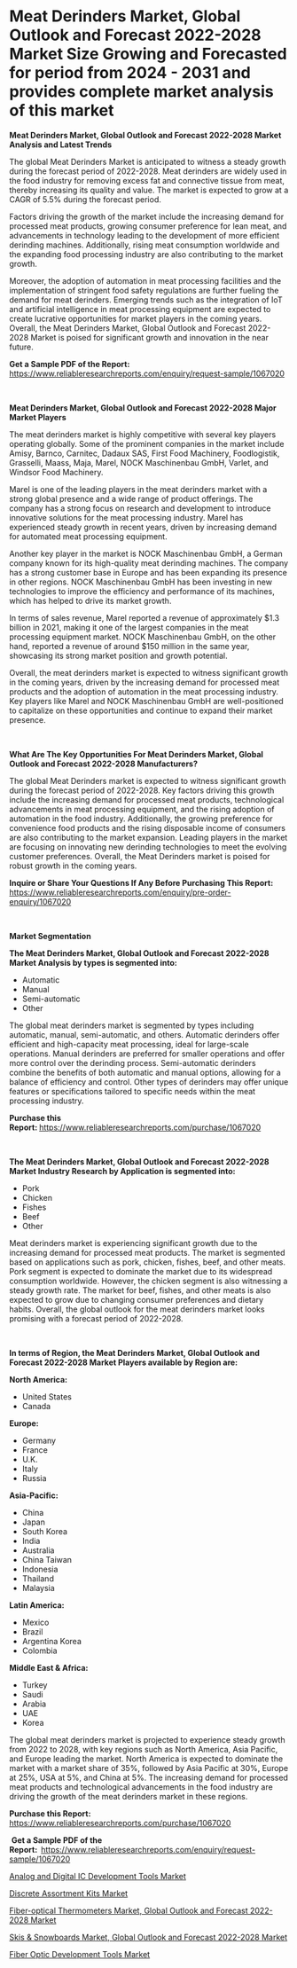 <p><h1>Meat Derinders Market, Global Outlook and Forecast 2022-2028 Market Size Growing and Forecasted for period from 2024 - 2031 and provides complete market analysis of this market</h1></p><p><strong>Meat Derinders Market, Global Outlook and Forecast 2022-2028 Market Analysis and Latest Trends</strong></p>
<p><p>The global Meat Derinders Market is anticipated to witness a steady growth during the forecast period of 2022-2028. Meat derinders are widely used in the food industry for removing excess fat and connective tissue from meat, thereby increasing its quality and value. The market is expected to grow at a CAGR of 5.5% during the forecast period.</p><p>Factors driving the growth of the market include the increasing demand for processed meat products, growing consumer preference for lean meat, and advancements in technology leading to the development of more efficient derinding machines. Additionally, rising meat consumption worldwide and the expanding food processing industry are also contributing to the market growth.</p><p>Moreover, the adoption of automation in meat processing facilities and the implementation of stringent food safety regulations are further fueling the demand for meat derinders. Emerging trends such as the integration of IoT and artificial intelligence in meat processing equipment are expected to create lucrative opportunities for market players in the coming years. Overall, the Meat Derinders Market, Global Outlook and Forecast 2022-2028 Market is poised for significant growth and innovation in the near future.</p></p>
<p><strong>Get a Sample PDF of the Report:&nbsp;</strong> <a href="https://www.reliableresearchreports.com/enquiry/request-sample/1067020">https://www.reliableresearchreports.com/enquiry/request-sample/1067020</a></p>
<p>&nbsp;</p>
<p><strong>Meat Derinders Market, Global Outlook and Forecast 2022-2028 Major Market Players</strong></p>
<p><p>The meat derinders market is highly competitive with several key players operating globally. Some of the prominent companies in the market include Amisy, Barnco, Carnitec, Dadaux SAS, First Food Machinery, Foodlogistik, Grasselli, Maass, Maja, Marel, NOCK Maschinenbau GmbH, Varlet, and Windsor Food Machinery.</p><p>Marel is one of the leading players in the meat derinders market with a strong global presence and a wide range of product offerings. The company has a strong focus on research and development to introduce innovative solutions for the meat processing industry. Marel has experienced steady growth in recent years, driven by increasing demand for automated meat processing equipment.</p><p>Another key player in the market is NOCK Maschinenbau GmbH, a German company known for its high-quality meat derinding machines. The company has a strong customer base in Europe and has been expanding its presence in other regions. NOCK Maschinenbau GmbH has been investing in new technologies to improve the efficiency and performance of its machines, which has helped to drive its market growth.</p><p>In terms of sales revenue, Marel reported a revenue of approximately $1.3 billion in 2021, making it one of the largest companies in the meat processing equipment market. NOCK Maschinenbau GmbH, on the other hand, reported a revenue of around $150 million in the same year, showcasing its strong market position and growth potential.</p><p>Overall, the meat derinders market is expected to witness significant growth in the coming years, driven by the increasing demand for processed meat products and the adoption of automation in the meat processing industry. Key players like Marel and NOCK Maschinenbau GmbH are well-positioned to capitalize on these opportunities and continue to expand their market presence.</p></p>
<p>&nbsp;</p>
<p><strong>What Are The Key Opportunities For Meat Derinders Market, Global Outlook and Forecast 2022-2028 Manufacturers?</strong></p>
<p><p>The global Meat Derinders market is expected to witness significant growth during the forecast period of 2022-2028. Key factors driving this growth include the increasing demand for processed meat products, technological advancements in meat processing equipment, and the rising adoption of automation in the food industry. Additionally, the growing preference for convenience food products and the rising disposable income of consumers are also contributing to the market expansion. Leading players in the market are focusing on innovating new derinding technologies to meet the evolving customer preferences. Overall, the Meat Derinders market is poised for robust growth in the coming years.</p></p>
<p><strong>Inquire or Share Your Questions If Any Before Purchasing This Report:</strong> <a href="https://www.reliableresearchreports.com/enquiry/pre-order-enquiry/1067020">https://www.reliableresearchreports.com/enquiry/pre-order-enquiry/1067020</a></p>
<p>&nbsp;</p>
<p><strong>Market Segmentation</strong></p>
<p><strong>The Meat Derinders Market, Global Outlook and Forecast 2022-2028 Market Analysis by types is segmented into:</strong></p>
<p><ul><li>Automatic</li><li>Manual</li><li>Semi-automatic</li><li>Other</li></ul></p>
<p><p>The global meat derinders market is segmented by types including automatic, manual, semi-automatic, and others. Automatic derinders offer efficient and high-capacity meat processing, ideal for large-scale operations. Manual derinders are preferred for smaller operations and offer more control over the derinding process. Semi-automatic derinders combine the benefits of both automatic and manual options, allowing for a balance of efficiency and control. Other types of derinders may offer unique features or specifications tailored to specific needs within the meat processing industry.</p></p>
<p><strong>Purchase this Report:&nbsp;</strong><a href="https://www.reliableresearchreports.com/purchase/1067020">https://www.reliableresearchreports.com/purchase/1067020</a></p>
<p>&nbsp;</p>
<p><strong>The Meat Derinders Market, Global Outlook and Forecast 2022-2028 Market Industry Research by Application is segmented into:</strong></p>
<p><ul><li>Pork</li><li>Chicken</li><li>Fishes</li><li>Beef</li><li>Other</li></ul></p>
<p><p>Meat derinders market is experiencing significant growth due to the increasing demand for processed meat products. The market is segmented based on applications such as pork, chicken, fishes, beef, and other meats. Pork segment is expected to dominate the market due to its widespread consumption worldwide. However, the chicken segment is also witnessing a steady growth rate. The market for beef, fishes, and other meats is also expected to grow due to changing consumer preferences and dietary habits. Overall, the global outlook for the meat derinders market looks promising with a forecast period of 2022-2028.</p></p>
<p>&nbsp;</p>
<p><strong>In terms of Region, the Meat Derinders Market, Global Outlook and Forecast 2022-2028 Market Players available by Region are:</strong></p>
<p>
    <p> <strong> North America: </strong>
        <ul>
            <li>United States</li>
            <li>Canada</li>
        </ul>
        </p> 
    <p> <strong> Europe: </strong>
        <ul>
            <li>Germany</li>
            <li>France</li>
            <li>U.K.</li>
            <li>Italy</li>
            <li>Russia</li>
        </ul>
        </p> 
    <p> <strong> Asia-Pacific: </strong>
        <ul>
            <li>China</li>
            <li>Japan</li>
            <li>South Korea</li>
            <li>India</li>
            <li>Australia</li>
            <li>China Taiwan</li>
            <li>Indonesia</li>
            <li>Thailand</li>
            <li>Malaysia</li>
        </ul>
        </p> 
    <p> <strong> Latin America: </strong>
        <ul>
            <li>Mexico</li>
            <li>Brazil</li>
            <li>Argentina Korea</li>
            <li>Colombia</li>
        </ul>
        </p> 
    <p> <strong> Middle East & Africa: </strong>
        <ul>
            <li>Turkey</li>
            <li>Saudi</li>
            <li>Arabia</li>
            <li>UAE</li>
            <li>Korea</li>
        </ul>
    </p>
    </p>
<p><p>The global meat derinders market is projected to experience steady growth from 2022 to 2028, with key regions such as North America, Asia Pacific, and Europe leading the market. North America is expected to dominate the market with a market share of 35%, followed by Asia Pacific at 30%, Europe at 25%, USA at 5%, and China at 5%. The increasing demand for processed meat products and technological advancements in the food industry are driving the growth of the meat derinders market in these regions.</p></p>
<p><strong>Purchase this Report: </strong><a href="https://www.reliableresearchreports.com/purchase/1067020">https://www.reliableresearchreports.com/purchase/1067020</a></p>
<p>&nbsp;<strong>Get a Sample PDF of the Report:&nbsp;&nbsp;</strong><a href="https://www.reliableresearchreports.com/enquiry/request-sample/1067020">https://www.reliableresearchreports.com/enquiry/request-sample/1067020</a></p>
<p><strong></strong></p>
<p><p><a href="https://medium.com/@coltsporer/analog-and-digital-ic-development-tools-market-size-cagr-trends-2024-2030-8d5bd46109c2">Analog and Digital IC Development Tools Market</a></p><p><a href="https://medium.com/@coltsporer/discrete-assortment-kits-market-outlook-industry-overview-and-forecast-2024-to-2031-9b1b41d4ea20">Discrete Assortment Kits Market</a></p><p><a href="https://github.com/jodemen/Market-Research-Report-List-1/blob/main/fiber-optical-thermometers-market-global-outlook-and-forecast-2022-2028-market.md">Fiber-optical Thermometers Market, Global Outlook and Forecast 2022-2028 Market</a></p><p><a href="https://github.com/sonuprakash1/Market-Research-Report-List-1/blob/main/skis-snowboards-market-global-outlook-and-forecast-2022-2028-market.md">Skis & Snowboards Market, Global Outlook and Forecast 2022-2028 Market</a></p><p><a href="https://medium.com/@coltsporer/fiber-optic-development-tools-market-size-reveals-the-best-marketing-channels-in-global-industry-d68a2f177eb6">Fiber Optic Development Tools Market</a></p></p>